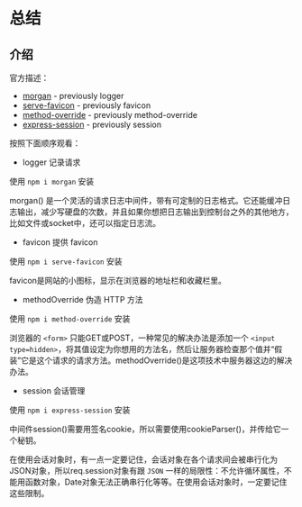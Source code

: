 # 总结

## 介绍

官方描述：
- [morgan](https://www.npmjs.com/package/morgan) - previously logger
- [serve-favicon](https://www.npmjs.com/package/serve-favicon) - previously favicon
- [method-override](https://www.npmjs.com/package/method-override) - previously method-override
- [express-session](https://www.npmjs.com/package/express-session) - previously session

按照下面顺序观看：

- logger 记录请求

使用 `npm i morgan` 安装

morgan() 是一个灵活的请求日志中间件，带有可定制的日志格式。它还能缓冲日志输出，减少写硬盘的次数，并且如果你想把日志输出到控制台之外的其他地方，比如文件或socket中，还可以指定日志流。

- favicon 提供 favicon

使用 `npm i serve-favicon` 安装

favicon是网站的小图标，显示在浏览器的地址栏和收藏栏里。

- methodOverride 伪造 HTTP 方法

使用 `npm i method-override` 安装

浏览器的 `<form>` 只能GET或POST，一种常见的解决办法是添加一个 `<input type=hidden>`，将其值设定为你想用的方法名，然后让服务器检查那个值并“假装”它是这个请求的请求方法。methodOverride()是这项技术中服务器这边的解决办法。

- session 会话管理

使用 `npm i express-session` 安装

中间件session()需要用签名cookie，所以需要使用cookieParser()，并传给它一个秘钥。

在使用会话对象时，有一点一定要记住，会话对象在各个请求间会被串行化为JSON对象，所以req.session对象有跟 `JSON` 一样的局限性：不允许循环属性，不能用函数对象，Date对象无法正确串行化等等。在使用会话对象时，一定要记住这些限制。